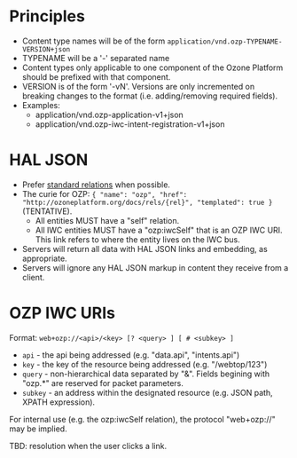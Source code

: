 
Principles
================

* Content type names will be of the form `application/vnd.ozp-TYPENAME-VERSION+json`
* TYPENAME will be a '-' separated name
* Content types only applicable to one component of the Ozone Platform should be prefixed with that component.
* VERSION is of the form '-vN'.  Versions are only incremented on breaking changes to the format (i.e. adding/removing required fields).
* Examples:
    * application/vnd.ozp-application-v1+json
    * application/vnd.ozp-iwc-intent-registration-v1+json

HAL JSON
========
* Prefer [standard relations](http://www.iana.org/assignments/link-relations/link-relations.xhtml) when possible.
* The curie for OZP: `{ "name": "ozp", "href": "http://ozoneplatform.org/docs/rels/{rel}", "templated": true }` (TENTATIVE).
    *  All entities MUST have a "self" relation.
    *  All IWC entities MUST have a "ozp:iwcSelf" that is an OZP IWC URI.  This link refers to where the entity lives on the IWC bus.
* Servers will return all data with HAL JSON links and embedding, as appropriate.
* Servers will ignore any HAL JSON markup in content they receive from a client.

OZP IWC URIs
=============
Format: `web+ozp://<api>/<key> [? <query> ] [ # <subkey> ]`

* `api` - the api being addressed (e.g. "data.api", "intents.api")
* `key` - the key of the resource being addressed (e.g. "/webtop/123")
* `query` - non-hierarchical data separated by "&".  Fields begining with "ozp.*" are reserved for packet parameters.
* `subkey` - an address within the designated resource (e.g. JSON path, XPATH expression).

For internal use (e.g. the ozp:iwcSelf relation), the protocol "web+ozp://" may be implied.

TBD: resolution when the user clicks a link.



